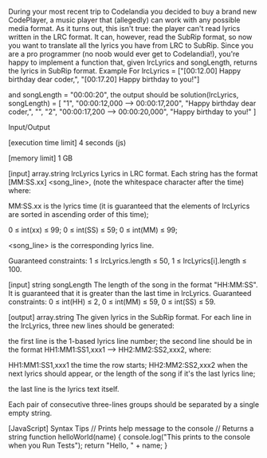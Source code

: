 During your most recent trip to Codelandia you decided to buy a brand new CodePlayer, a music player that (allegedly) can work with any possible media format. As it turns out, this isn't true: the player can't read lyrics written in the LRC format. It can, however, read the SubRip format, so now you want to translate all the lyrics you have from LRC to SubRip.
Since you are a pro programmer (no noob would ever get to Codelandia!), you're happy to implement a function that, given lrcLyrics and songLength, returns the lyrics in SubRip format.
Example
For
lrcLyrics = ["[00:12.00] Happy birthday dear coder,",
             "[00:17.20] Happy birthday to you!"]

and songLength = "00:00:20", the output should be
solution(lrcLyrics, songLength) = [
  "1",
  "00:00:12,000 --> 00:00:17,200",
  "Happy birthday dear coder,",
  "",
  "2",
  "00:00:17,200 --> 00:00:20,000",
  "Happy birthday to you!"
]

Input/Output


[execution time limit] 4 seconds (js)


[memory limit] 1 GB


[input] array.string lrcLyrics
Lyrics in LRC format. Each string has the format [MM:SS.xx] <song_line>, (note the whitespace character after the time) where:

MM:SS.xx is the lyrics time (it is guaranteed that the elements of lrcLyrics are sorted in ascending order of this time);

0 ≤ int(xx) ≤ 99;
0 ≤ int(SS) ≤ 59;
0 ≤ int(MM) ≤ 99;


<song_line> is the corresponding lyrics line.

Guaranteed constraints:
1 ≤ lrcLyrics.length ≤ 50,
1 ≤ lrcLyrics[i].length ≤ 100.


[input] string songLength
The length of the song in the format "HH:MM:SS". It is guaranteed that it is greater than the last time in lrcLyrics.
Guaranteed constraints:
0 ≤ int(HH) ≤ 2,
0 ≤ int(MM) ≤ 59,
0 ≤ int(SS) ≤ 59.


[output] array.string
The given lyrics in the SubRip format. For each line in the lrcLyrics, three new lines should be generated:

the first line is the 1-based lyrics line number;
the second line should be in the format HH1:MM1:SS1,xxx1 --> HH2:MM2:SS2,xxx2, where:

HH1:MM1:SS1,xxx1 the time the row starts;
HH2:MM2:SS2,xxx2 when the next lyrics should appear, or the length of the song if it's the last lyrics line;


the last line is the lyrics text itself.

Each pair of consecutive three-lines groups should be separated by a single empty string.


[JavaScript] Syntax Tips
// Prints help message to the console
// Returns a string
function helloWorld(name) {
    console.log("This prints to the console when you Run Tests");
    return "Hello, " + name;
}


